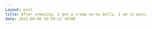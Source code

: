 ```yaml
---
Layout: post
title: After sneezing, I got a cramp on my belly. I am in pain.
date: 2022-09-06 19:59:21 +0700
---
```

